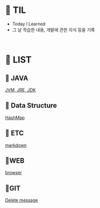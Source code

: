 # 📕 TIL

- Today I Learned
- 그 날 학습한 내용, 개발에 관한 지식 등을 기록

<br>

# 🔗 LIST

## 📌 JAVA

[JVM, JRE, JDK](https://github.com/da1907/TIL/blob/main/JAVA/JVM%2CJRE%2CJDK.md)

## 📌 Data Structure

[HashMap](https://github.com/da1907/TIL/blob/main/Data%20Structure/HashMap.md)

## 📌 ETC

[markdown](https://github.com/da1907/TIL/blob/main/ETC/markdown.md)

## 📌WEB

[browser](https://github.com/da1907/TIL/blob/main/WEB/browser.md)

## 📌GIT

[Delete message](https://github.com/da1907/TIL/blob/main/git/delete.md)
